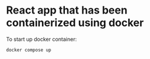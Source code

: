 # React app that has been containerized using docker

To start up docker container:
```
docker compose up
```
